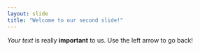 ```yaml
---
layout: slide
title: "Welcome to our second slide!"
---
```

*Your text* is really **important** to us.
Use the left arrow to go back!
